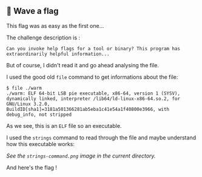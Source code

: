 ## 🌊 Wave a flag
This flag was as easy as the first one...

The challenge description is :

```
Can you invoke help flags for a tool or binary? This program has extraordinarily helpful information...
```

But of course, I didn't read it and go ahead analysing the file.

I used the good old `file` command to get informations about the file:

```
$ file ./warm
./warm: ELF 64-bit LSB pie executable, x86-64, version 1 (SYSV), dynamically linked, interpreter /lib64/ld-linux-x86-64.so.2, for GNU/Linux 3.2.0, BuildID[sha1]=3181a501366281ab5eba1c41e54a1f40800e3966, with debug_info, not stripped
```

As we see, this is an `ELF` file so an executable. 

I used the `strings` command to read through the file and maybe understand how this executable works:

*See the `strings-command.png` image in the current directory.*

And here's the flag !